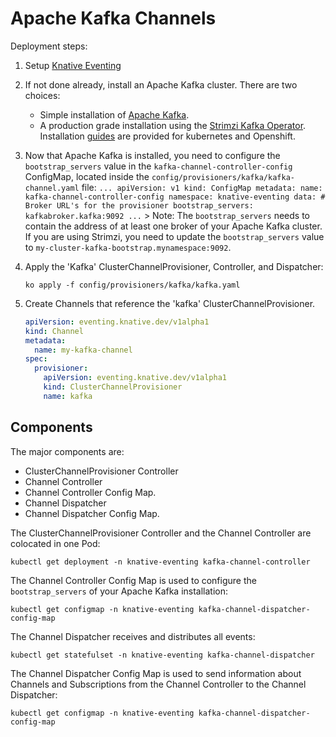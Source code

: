 # Apache Kafka Channels

Deployment steps:

1. Setup [Knative Eventing](../../../DEVELOPMENT.md)
1. If not done already, install an Apache Kafka cluster. There are two choices:

   - Simple installation of [Apache Kafka](broker).
   - A production grade installation using the
     [Strimzi Kafka Operator](strimzi). Installation
     [guides](http://strimzi.io/quickstarts/) are provided for kubernetes and
     Openshift.

1. Now that Apache Kafka is installed, you need to configure the
   `bootstrap_servers` value in the `kafka-channel-controller-config` ConfigMap,
   located inside the `config/provisioners/kafka/kafka-channel.yaml` file:
   `... apiVersion: v1 kind: ConfigMap metadata: name: kafka-channel-controller-config namespace: knative-eventing data: # Broker URL's for the provisioner bootstrap_servers: kafkabroker.kafka:9092 ...` >
   Note: The `bootstrap_servers` needs to contain the address of at least one
   broker of your Apache Kafka cluster. If you are using Strimzi, you need to
   update the `bootstrap_servers` value to
   `my-cluster-kafka-bootstrap.mynamespace:9092`.
1. Apply the 'Kafka' ClusterChannelProvisioner, Controller, and Dispatcher:
   ```
   ko apply -f config/provisioners/kafka/kafka.yaml
   ```
1. Create Channels that reference the 'kafka' ClusterChannelProvisioner.

   ```yaml
   apiVersion: eventing.knative.dev/v1alpha1
   kind: Channel
   metadata:
     name: my-kafka-channel
   spec:
     provisioner:
       apiVersion: eventing.knative.dev/v1alpha1
       kind: ClusterChannelProvisioner
       name: kafka
   ```

## Components

The major components are:

- ClusterChannelProvisioner Controller
- Channel Controller
- Channel Controller Config Map.
- Channel Dispatcher
- Channel Dispatcher Config Map.

The ClusterChannelProvisioner Controller and the Channel Controller are
colocated in one Pod:

```shell
kubectl get deployment -n knative-eventing kafka-channel-controller
```

The Channel Controller Config Map is used to configure the `bootstrap_servers`
of your Apache Kafka installation:

```shell
kubectl get configmap -n knative-eventing kafka-channel-dispatcher-config-map
```

The Channel Dispatcher receives and distributes all events:

```shell
kubectl get statefulset -n knative-eventing kafka-channel-dispatcher
```

The Channel Dispatcher Config Map is used to send information about Channels and
Subscriptions from the Channel Controller to the Channel Dispatcher:

```shell
kubectl get configmap -n knative-eventing kafka-channel-dispatcher-config-map
```
